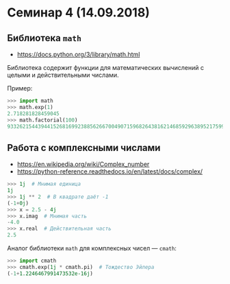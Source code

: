 # Семинар 4 (14.09.2018)
## Библиотека `math`
* https://docs.python.org/3/library/math.html

Библиотека содержит функции для математических вычислений с целыми и действительными числами.

Пример:
```python
>>> import math
>>> math.exp(1)
2.718281828459045
>>> math.factorial(100)
93326215443944152681699238856266700490715968264381621468592963895217599993229915608941463976156518286253697920827223758251185210916864000000000000000000000000
```

## Работа с комплексными числами
* https://en.wikipedia.org/wiki/Complex_number
* https://python-reference.readthedocs.io/en/latest/docs/complex/

```python
>>> 1j  # Мнимая единица
1j
>>> 1j ** 2  # В квадрате даёт -1
(-1+0j)
>>> x = 2.5 - 4j
>>> x.imag  # Мнимая часть
-4.0
>>> x.real  # Действительная часть
2.5
```

Аналог библиотеки `math` для комплексных чисел — `cmath`:
```python
>>> import cmath
>>> cmath.exp(1j * cmath.pi)  # Тождество Эйлера
(-1+1.2246467991473532e-16j)
```

